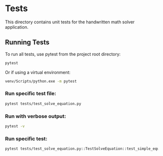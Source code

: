 # Tests

This directory contains unit tests for the handwritten math solver application.

## Running Tests

To run all tests, use pytest from the project root directory:

```bash
pytest
```

Or if using a virtual environment:

```bash
venv/Scripts/python.exe -m pytest
```

### Run specific test file:
```bash
pytest tests/test_solve_equation.py
```

### Run with verbose output:
```bash
pytest -v
```

### Run specific test:
```bash
pytest tests/test_solve_equation.py::TestSolveEquation::test_simple_equation_positive_result
```
